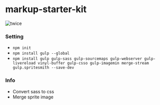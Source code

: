 # markup-starter-kit
![twice](http://az879543.vo.msecnd.net/twice/20180701%200AM_TWICE1.jpg)

### Setting
* ```npm init```
* ```npm install gulp --global```
* ```npm install gulp gulp-sass gulp-sourcemaps gulp-webserver gulp-livereload vinyl-buffer gulp-csso gulp-imagemin merge-stream gulp.spritesmith --save-dev```
### Info
  - Convert sass to css
  - Merge sprite image
